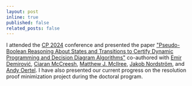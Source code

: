 ```yaml
---
layout: post
inline: true
published: false
related_posts: false
---
```


I attended the [CP 2024](https://cp2024.a4cp.org/) conference and presented the paper ["Pseudo-Boolean Reasoning About States and Transitions to Certify Dynamic Programming and Decision Diagram Algorithms"](https://drops.dagstuhl.de/entities/document/10.4230/LIPIcs.CP.2024.9)
co-authored with [Emir Demirović](https://emirde.github.io/), [Ciaran McCreesh](https://ciaranm.github.io/),
[Matthew J. McIlree](https://matthewmcilree.com/), [Jakob Nordström](https://jakobnordstrom.se/), and [Andy Oertel](https://aoertel.de/). I have also presented our current progress
on the resolution proof minimization project during the doctoral program.

